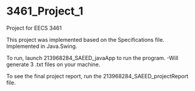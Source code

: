 # 3461_Project_1
Project for EECS 3461

This project was implemented based on the Specifications file. 
Implemented in Java.Swing. 

To run, launch 213968284_SAEED_javaApp to run the program.
	-Will generate 3 .txt files on your machine.
	
To see the final project report, run the 213968284_SAEED_projectReport file.